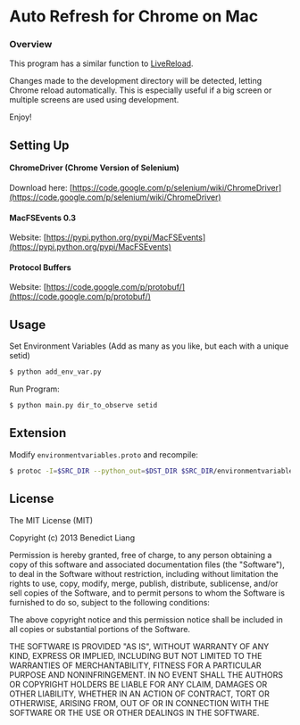 Auto Refresh for Chrome on Mac
==============================

### Overview
This program has a similar function to [LiveReload](http://livereload.com/).

Changes made to the development directory will be detected, letting Chrome reload automatically. This is especially useful if a big screen or multiple screens are used using development.

Enjoy!

Setting Up
----------

#### ChromeDriver (Chrome Version of Selenium)
Download here: [https://code.google.com/p/selenium/wiki/ChromeDriver](https://code.google.com/p/selenium/wiki/ChromeDriver)

#### MacFSEvents 0.3
Website: [https://pypi.python.org/pypi/MacFSEvents](https://pypi.python.org/pypi/MacFSEvents)

#### Protocol Buffers
Website: [https://code.google.com/p/protobuf/](https://code.google.com/p/protobuf/)

Usage
-----
Set Environment Variables (Add as many as you like, but each with a unique setid)

```bash
$ python add_env_var.py
```
Run Program:

```bash
$ python main.py dir_to_observe setid
```

Extension
---------
Modify `environmentvariables.proto` and recompile:

```bash
$ protoc -I=$SRC_DIR --python_out=$DST_DIR $SRC_DIR/environmentvariables.proto
```

License
-------
The MIT License (MIT)

Copyright (c) 2013 Benedict Liang

Permission is hereby granted, free of charge, to any person obtaining a copy
of this software and associated documentation files (the "Software"), to deal
in the Software without restriction, including without limitation the rights
to use, copy, modify, merge, publish, distribute, sublicense, and/or sell
copies of the Software, and to permit persons to whom the Software is
furnished to do so, subject to the following conditions:

The above copyright notice and this permission notice shall be included in
all copies or substantial portions of the Software.

THE SOFTWARE IS PROVIDED "AS IS", WITHOUT WARRANTY OF ANY KIND, EXPRESS OR
IMPLIED, INCLUDING BUT NOT LIMITED TO THE WARRANTIES OF MERCHANTABILITY,
FITNESS FOR A PARTICULAR PURPOSE AND NONINFRINGEMENT. IN NO EVENT SHALL THE
AUTHORS OR COPYRIGHT HOLDERS BE LIABLE FOR ANY CLAIM, DAMAGES OR OTHER
LIABILITY, WHETHER IN AN ACTION OF CONTRACT, TORT OR OTHERWISE, ARISING FROM,
OUT OF OR IN CONNECTION WITH THE SOFTWARE OR THE USE OR OTHER DEALINGS IN
THE SOFTWARE.

